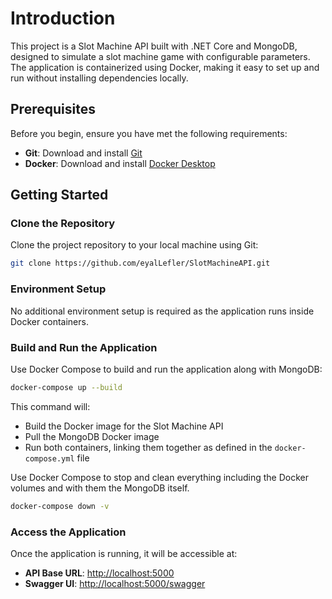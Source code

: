 # Introduction

This project is a Slot Machine API built with .NET Core and MongoDB, designed to simulate a slot machine game with configurable parameters. The application is containerized using Docker, making it easy to set up and run without installing dependencies locally.

## Prerequisites

Before you begin, ensure you have met the following requirements:

- **Git**: Download and install [Git](https://git-scm.com/downloads)
- **Docker**: Download and install [Docker Desktop](https://www.docker.com/products/docker-desktop)

## Getting Started

### Clone the Repository

Clone the project repository to your local machine using Git:

```bash
git clone https://github.com/eyalLefler/SlotMachineAPI.git
```

### Environment Setup

No additional environment setup is required as the application runs inside Docker containers.

### Build and Run the Application

Use Docker Compose to build and run the application along with MongoDB:

```bash
docker-compose up --build
```

This command will:

- Build the Docker image for the Slot Machine API
- Pull the MongoDB Docker image
- Run both containers, linking them together as defined in the `docker-compose.yml` file

Use Docker Compose to stop and clean everything including the Docker volumes and with them the MongoDB itself.

```bash
docker-compose down -v
```


### Access the Application

Once the application is running, it will be accessible at:

- **API Base URL**: [http://localhost:5000](http://localhost:5000)
- **Swagger UI**: [http://localhost:5000/swagger](http://localhost:5000/swagger)
